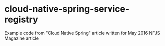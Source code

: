 # cloud-native-spring-service-registry
Example code from "Cloud Native Spring" article written for May 2016 NFJS Magazine article
